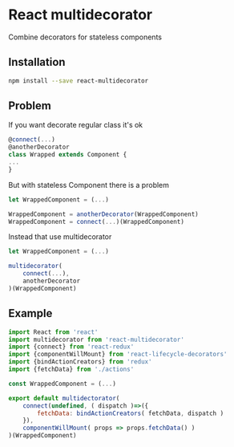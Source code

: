 # React multidecorator

Combine decorators for stateless components

## Installation

```bash
npm install --save react-multidecorator
```

## Problem 

If you want decorate regular class it's ok

```javascript
@connect(...)
@anotherDecorator
class Wrapped extends Component {
...
}
```

But with stateless Component there is a problem
```javascript
let WrappedComponent = (...)

WrappedComponent = anotherDecorator(WrappedComponent)
WrappedComponent = connect(...)(WrappedComponent)
```

Instead that use multidecorator

```javascript
let WrappedComponent = (...)

multidecorator(
    connect(...),
    anotherDecorator
)(WrappedComponent)
```

## Example

```javascript
import React from 'react'
import multidecorator from 'react-multidecorator'
import {connect} from 'react-redux'
import {componentWillMount} from 'react-lifecycle-decorators'
import {bindActionCreators} from 'redux'
import {fetchData} from './actions'

const WrappedComponent = (...)

export default multidectorator(
    connect(undefined, ( dispatch )=>({
        fetchData: bindActionCreators( fetchData, dispatch )
    }),
    componentWillMount( props => props.fetchData() )
)(WrappedComponent)

```